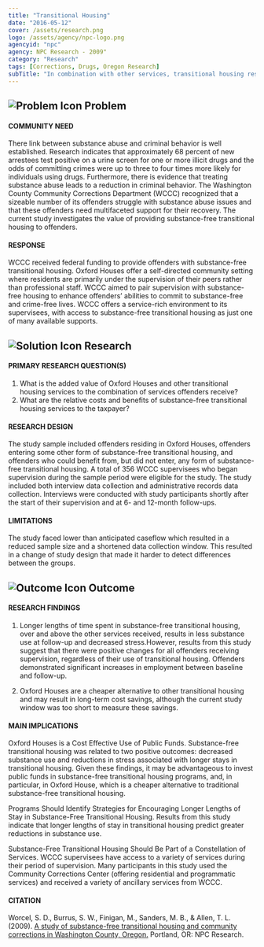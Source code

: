 ```yaml
---
title: "Transitional Housing"
date: "2016-05-12"
cover: /assets/research.png
logo: /assets/agency/npc-logo.png
agencyid: "npc"
agency: NPC Research - 2009"
category: "Research"
tags: [Corrections, Drugs, Oregon Research]
subTitle: "In combination with other services, transitional housing resulted in less substance abuse during the follow-up period."
---
```


## ![Problem Icon](https://github.com/google/material-design-icons/raw/master/alert/1x_web/ic_error_outline_black_48dp.png "Problem") Problem

#### COMMUNITY NEED

There link between substance abuse and criminal behavior is well established. Research indicates that approximately 68 percent of new arrestees test positive on a urine screen for one or more illicit drugs and the odds of committing crimes were up to three to four times more likely for individuals using drugs. Furthermore, there is evidence that treating substance abuse leads to a reduction in criminal behavior. The Washington County Community Corrections Department (WCCC) recognized that a sizeable number of its offenders struggle with substance abuse issues and that these offenders need multifaceted support for their recovery. The current study investigates the value of providing substance-free transitional housing to offenders.

#### RESPONSE

WCCC received federal funding to provide offenders with substance-free transitional housing. Oxford Houses offer a self-directed community setting where residents are primarily under the supervision of their peers rather than professional staff. WCCC aimed to pair supervision with substance-free housing to enhance offenders’ abilities to commit to substance-free and crime-free lives. WCCC offers a service-rich environment to its supervisees, with access to substance-free transitional housing as just one of many available supports.

## ![Solution Icon](https://github.com/google/material-design-icons/raw/master/action/1x_web/ic_lightbulb_outline_black_48dp.png "Solution") Research

#### PRIMARY RESEARCH QUESTION(S)

1. What is the added value of Oxford Houses and other transitional housing services to the combination of services offenders receive?
2. What are the relative costs and benefits of substance-free transitional housing services to the taxpayer?

#### RESEARCH DESIGN

The study sample included offenders residing in Oxford Houses, offenders entering some other form of substance-free transitional housing, and offenders who could benefit from, but did not enter, any form of substance-free transitional housing. A total of 356 WCCC supervisees who began supervision during the sample period were eligible for the study. The study included both interview data collection and administrative records data collection. Interviews were conducted with study participants shortly after the start of their supervision and at 6- and 12-month follow-ups.

#### LIMITATIONS

The study faced lower than anticipated caseflow which resulted in a reduced sample size and a shortened data collection window. This resulted in a change of study design that made it harder to detect differences between the groups.

## ![Outcome Icon](https://github.com/google/material-design-icons/raw/master/action/1x_web/ic_view_list_black_48dp.png "Outcome") Outcome

#### RESEARCH FINDINGS

1. Longer lengths of time spent in substance-free transitional housing, over and above the other services received, results in less substance use at follow-up and decreased stress.However, results from this study suggest that there were positive changes for all offenders receiving supervision, regardless of their use of transitional housing. Offenders demonstrated significant increases in employment between baseline and follow-up.

2. Oxford Houses are a cheaper alternative to other transitional housing and may result in long-term cost savings, although the current study window was too short to measure these savings.

#### MAIN IMPLICATIONS

Oxford Houses is a Cost Effective Use of Public Funds. Substance-free transitional housing was related to two positive outcomes: decreased substance use and reductions in stress associated with longer stays in transitional housing. Given these findings, it may be advantageous to invest public funds in substance-free transitional housing programs, and, in particular, in Oxford House, which is a cheaper alternative to traditional substance-free transitional housing.

Programs Should Identify Strategies for Encouraging Longer Lengths of Stay in Substance-Free Transitional Housing. Results from this study indicate that longer lengths of stay in transitional housing predict greater reductions in substance use.

Substance-Free Transitional Housing Should Be Part of a Constellation of Services. WCCC supervisees have access to a variety of services during their period of supervision. Many participants in this study used the Community Corrections Center (offering residential and programmatic services) and received a variety of ancillary services from WCCC.

#### CITATION

Worcel, S. D., Burrus, S. W., Finigan, M., Sanders, M. B., & Allen, T. L. (2009). [A study of substance-free transitional housing and community corrections in Washington County, Oregon.](http://npcresearch.com/wp-content/uploads/Washington_County_Transitional_Housing_Report_Final_01092.pdf) Portland, OR: NPC Research.
